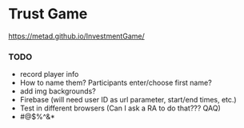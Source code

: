 # Trust Game
https://metad.github.io/InvestmentGame/

### TODO
- record player info
- How to name them? Participants enter/choose first name?
- add img backgrounds?
- Firebase (will need user ID as url parameter, start/end times, etc.)
- Test in different browsers (Can I ask a RA to do that??? QAQ)
- #@$%^&*
